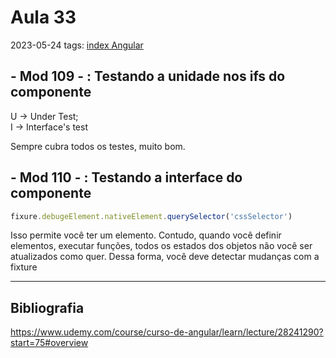 # Aula 33
2023-05-24
tags: [index Angular](../index%20Angular.md)

## - Mod 109 - : Testando a unidade nos ifs do componente

U -> Under Test;  
I -> Interface's test

Sempre cubra todos os testes, muito bom.

## - Mod 110 - : Testando a interface do componente

~~~ts
fixure.debugeElement.nativeElement.querySelector('cssSelector')
~~~

Isso permite você ter um elemento. Contudo, quando você definir elementos, executar funções, todos os estados dos objetos não você ser atualizados como quer. Dessa forma, você deve detectar mudanças com a fixture

-----------------------------------------------
## Bibliografia

https://www.udemy.com/course/curso-de-angular/learn/lecture/28241290?start=75#overview